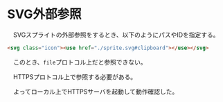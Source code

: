 # SVG外部参照

　SVGスプライトの外部参照をするとき、以下のようにパスやIDを指定する。

```html
<svg class="icon"><use href="./sprite.svg#clipboard"></use></svg>
```

　このとき、`file`プロトコル上だと参照できない。

　HTTPSプロトコル上で参照する必要がある。

　よってローカル上でHTTPSサーバを起動して動作確認した。

